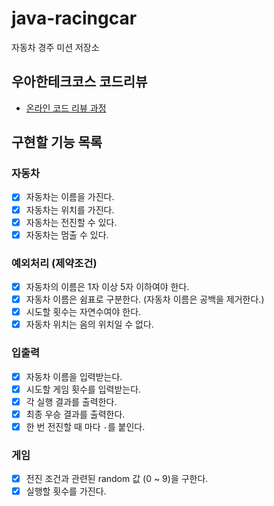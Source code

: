 # java-racingcar

자동차 경주 미션 저장소

## 우아한테크코스 코드리뷰

- [온라인 코드 리뷰 과정](https://github.com/woowacourse/woowacourse-docs/blob/master/maincourse/README.md)

## 구현할 기능 목록

### 자동차

- [x] 자동차는 이름을 가진다.
- [x] 자동차는 위치를 가진다.
- [x] 자동차는 전진할 수 있다.
- [x] 자동차는 멈출 수 있다.

### 예외처리 (제약조건)

- [x] 자동차의 이름은 1자 이상 5자 이하여야 한다.
- [x] 자동차 이름은 쉼표로 구분한다. (자동차 이름은 공백을 제거한다.)
- [x] 시도할 횟수는 자연수여야 한다.
- [x] 자동차 위치는 음의 위치일 수 없다.

### 입출력

- [x] 자동차 이름을 입력받는다.
- [x] 시도할 게임 횟수를 입력받는다.
- [x] 각 실행 결과를 출력한다.
- [x] 최종 우승 결과를 출력한다.
- [x] 한 번 전진할 때 마다 `-`를 붙인다.

### 게임

- [x] 전진 조건과 관련된 random 값 (0 ~ 9)을 구한다.
- [x] 실행할 횟수를 가진다.